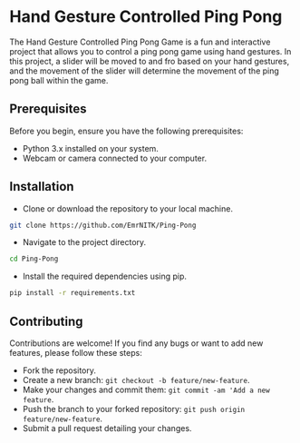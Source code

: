 # Hand Gesture Controlled Ping Pong
The Hand Gesture Controlled Ping Pong Game is a fun and interactive project that allows you to control a ping pong game using hand gestures. In this project, a slider will be moved to and fro based on your hand gestures, and the movement of the slider will determine the movement of the ping pong ball within the game.

## Prerequisites
Before you begin, ensure you have the following prerequisites:

* Python 3.x installed on your system.
* Webcam or camera connected to your computer.

## Installation
* Clone or download the repository to your local machine.
```bash
git clone https://github.com/EmrNITK/Ping-Pong
```
* Navigate to the project directory.
```bash
cd Ping-Pong
```
* Install the required dependencies using pip.
```bash
pip install -r requirements.txt
```

## Contributing
Contributions are welcome! If you find any bugs or want to add new features, please follow these steps:

* Fork the repository.
* Create a new branch: `git checkout -b feature/new-feature`.
* Make your changes and commit them: `git commit -am 'Add a new feature`.
* Push the branch to your forked repository: `git push origin feature/new-feature`.
* Submit a pull request detailing your changes.
